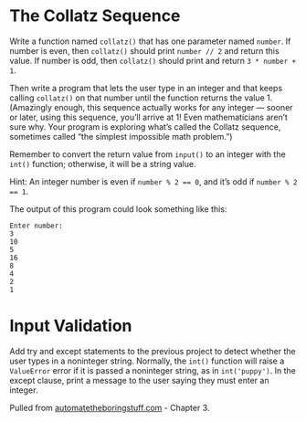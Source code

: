 # The Collatz Sequence

Write a function named `collatz()` that has one parameter named `number`.
If number is even, then `collatz()` should print `number // 2` and return this value.
If number is odd, then `collatz()` should print and return `3 * number + 1`.

Then write a program that lets the user type in an integer and that keeps calling
`collatz()` on that number until the function returns the value 1. (Amazingly
enough, this sequence actually works for any integer — sooner or later, using
this sequence, you’ll arrive at 1! Even mathematicians aren’t sure why. Your
program is exploring what’s called the Collatz sequence, sometimes called “the
simplest impossible math problem.”)

Remember to convert the return value from `input()` to an integer with the
`int()` function; otherwise, it will be a string value.

Hint: An integer number is even if `number % 2 == 0`, and it’s odd if `number % 2 == 1`.

The output of this program could look something like this:

```
Enter number:
3
10
5
16
8
4
2
1
```

# Input Validation

Add try and except statements to the previous project to detect whether the user
types in a noninteger string. Normally, the `int()` function will raise a
`ValueError` error if it is passed a noninteger string, as in `int('puppy')`.
In the except clause, print a message to the user saying they must enter an integer.

Pulled from [automatetheboringstuff.com](https://automatetheboringstuff.com/chapter3/) - Chapter 3.
